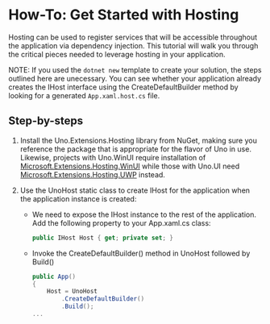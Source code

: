 # How-To: Get Started with Hosting

Hosting can be used to register services that will be accessible throughout the application via dependency injection. This tutorial will walk you through the critical pieces needed to leverage hosting in your application. 

NOTE: If you used the `dotnet new` template to create your solution, the steps outlined here are unecessary. You can see whether your application already creates the IHost interface using the CreateDefaultBuilder method by looking for a generated `App.xaml.host.cs` file.

## Step-by-steps
1. Install the Uno.Extensions.Hosting library from NuGet, making sure you reference the package that is appropriate for the flavor of Uno in use. Likewise, projects with Uno.WinUI require installation of [Microsoft.Extensions.Hosting.WinUI](https://www.nuget.org/packages/Uno.Extensions.Hosting.WinUI) while those with Uno.UI need [Microsoft.Extensions.Hosting.UWP](https://www.nuget.org/packages/Uno.Extensions.Hosting.UWP) instead.

2. Use the UnoHost static class to create IHost for the application when the application instance is created:
    * We need to expose the IHost instance to the rest of the application. Add the following property to your App.xaml.cs class:
        ```cs
        public IHost Host { get; private set; }
        ```
    * Invoke the CreateDefaultBuilder() method in UnoHost followed by Build() 
        ```cs
        public App()
        {
            Host = UnoHost
                .CreateDefaultBuilder()
                .Build();
        ...
        ```